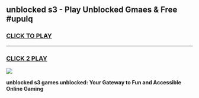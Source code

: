 
## unblocked s3 - Play Unblocked Gmaes & Free #upulq
<h3>
<a href="https://news.freeplayer.one?title=unblocked_s3&ref=24F">CLICK TO PLAY</a></h3>
<hr>

<h3>
<a href="https://news.freeplayer.one?title=unblocked_s3&ref=24F">CLICK 2 PLAY</a>
  
</h3>

<a href="https://news.freeplayer.one?title=unblocked_s3&ref=24F/"><img src="https://clearcache.store/games.png"></a>


**unblocked s3 games unblocked: Your Gateway to Fun and Accessible Online Gaming**
